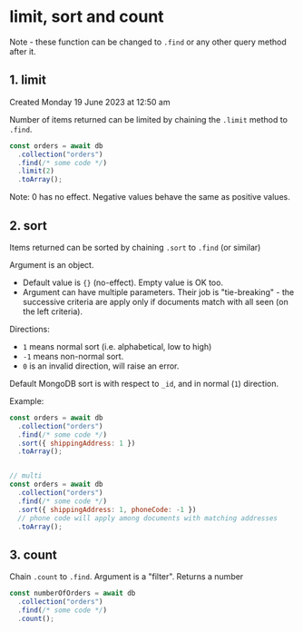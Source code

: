 # limit, sort and count

Note - these function can be changed to `.find` or any other query method after it.

## 1. limit
Created Monday 19 June 2023 at 12:50 am

Number of items returned can be limited by chaining the `.limit` method to `.find`.
```js
const orders = await db
  .collection("orders")
  .find(/* some code */)
  .limit(2)
  .toArray();
```

Note: 0 has no effect. Negative values behave the same as positive values.


## 2. sort
Items returned can be sorted by chaining `.sort` to `.find` (or similar)

Argument is an object.
- Default value is `{}` (no-effect). Empty value is OK too.
- Argument can have multiple parameters. Their job is "tie-breaking" - the successive criteria are apply only if documents match with all seen (on the left criteria).

Directions:
- `1` means normal sort (i.e. alphabetical, low to high)
- `-1` means non-normal sort.
- `0` is an invalid direction, will raise an error.

Default MongoDB sort is with respect to `_id`, and in normal (`1`) direction.

Example:
```js
const orders = await db
  .collection("orders")
  .find(/* some code */)
  .sort({ shippingAddress: 1 })
  .toArray();


// multi 
const orders = await db
  .collection("orders")
  .find(/* some code */)
  .sort({ shippingAddress: 1, phoneCode: -1 })
  // phone code will apply among documents with matching addresses
  .toArray();
```


## 3. count
Chain `.count` to `.find`. Argument is a "filter". Returns a number
```js
const numberOfOrders = await db
  .collection("orders")
  .find(/* some code */)
  .count();
```

